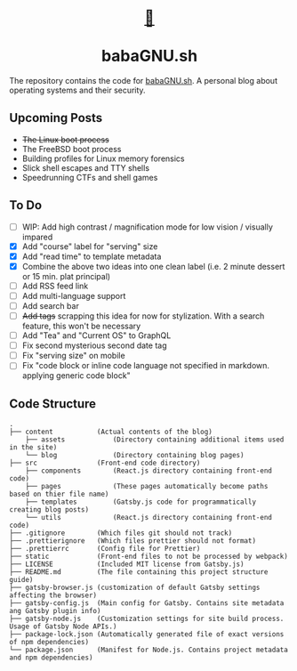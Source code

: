 <meta charset="UTF-8">
<h1 align="center">
	<a href="https://www.babagnu.sh" role="image" aria-label="eggplant">🍆<br /><br /></a>
  	babaGNU.sh
</h1>

The repository contains the code for [babaGNU.sh](https://babagnu.sh). A personal blog about operating systems and their security.


## Upcoming Posts

- <del>The Linux boot process</del>
- The FreeBSD boot process
- Building profiles for Linux memory forensics
- Slick shell escapes and TTY shells
- Speedrunning CTFs and shell games


## To Do

- [ ] WIP: Add high contrast / magnification mode for low vision / visually impared
- [x] Add "course" label for "serving" size
- [x] Add "read time" to template metadata
- [x] Combine the above two ideas into one clean label (i.e. 2 minute dessert or 15 min. plat principal)
- [ ] Add RSS feed link
- [ ] Add multi-language support
- [ ] Add search bar
- [ ] <del>Add tags</del> scrapping this idea for now for stylization. With a search feature, this won't be necessary
- [ ] Add "Tea" and "Current OS" to GraphQL
- [ ] Fix second mysterious second date tag
- [ ] Fix "serving size" on mobile
- [ ] Fix "code block or inline code language not specified in markdown. applying generic code block"
 
## Code Structure

    .
    ├── content           (Actual contents of the blog)
        ├── assets            (Directory containing additional items used in the site)
        └── blog              (Directory containing blog pages)
    ├── src               (Front-end code directory)
        ├── components        (React.js directory containing front-end code)
        ├── pages             (These pages automatically become paths based on thier file name)
        ├── templates         (Gatsby.js code for programmatically creating blog posts)
        └── utils             (React.js directory containing front-end code)
    ├── .gitignore        (Which files git should not track)
    ├── .prettierignore   (Which files prettier should not format)
    ├── .prettierrc       (Config file for Prettier)
    ├── static            (Front-end files to not be processed by webpack)
    ├── LICENSE           (Included MIT license from Gatsby.js)
    ├── README.md         (The file containing this project structure guide)
    ├── gatsby-browser.js (customization of default Gatsby settings affecting the browser)
    ├── gatsby-config.js  (Main config for Gatsby. Contains site metadata ang Gatsby plugin info)
    ├── gatsby-node.js    (Customization settings for site build process. Usage of Gatsby Node APIs.)
    ├── package-lock.json (Automatically generated file of exact versions of npm dependencies)
    └── package.json      (Manifest for Node.js. Contains project metadata and npm dependencies)
     
